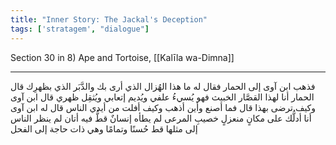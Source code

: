```yaml
---
title: "Inner Story: The Jackal's Deception"
tags: ['stratagem', "dialogue"]
---
```


 Section 30 in 8) Ape and Tortoise, [[Kalīla wa-Dimna]]

---
فذهب ابن آوى إلى الحمار فقال له ما هذا الهُزال الذي أرى بك والدَّبَر الذي بظهرِك قال الحمار أنا لهذا القصَّار الخبيث فهو يُسيءُ علفي ويُديم إتعابي ويُثقِل ظهري قال ابن آوى وكيف ترضى بهذا قال فما أصنع وأين أذهب وكيف أفلت من أيدي الناس قال له ابن آوى أنا أدلُّك على مكانٍ منعزلٍ خصيبِ المرعى لم يطأه إنسانٌ قطُّ فيه أتان لم ينظر الناس إلى مثلها قط حُسنًا وتمامًا وهي ذات حاجة إلى الفحل

